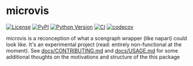 # microvis

[![License](https://img.shields.io/pypi/l/microvis.svg?color=green)](https://github.com/tlambert03/microvis/raw/main/LICENSE)
[![PyPI](https://img.shields.io/pypi/v/microvis.svg?color=green)](https://pypi.org/project/microvis)
[![Python Version](https://img.shields.io/pypi/pyversions/microvis.svg?color=green)](https://python.org)
[![CI](https://github.com/tlambert03/microvis/actions/workflows/ci.yml/badge.svg)](https://github.com/tlambert03/microvis/actions/workflows/ci.yml)
[![codecov](https://codecov.io/gh/tlambert03/microvis/branch/main/graph/badge.svg)](https://codecov.io/gh/tlambert03/microvis)

microvis is a reconception of what a scengraph wrapper (like napari) could look like.  It's an experimental project (read: entirely non-functional at the moment).
See [docs/CONTRIBUTING.md](docs/CONTRIBUTING.md) and [docs/USAGE.md](docs/USAGE.md) for some additional thoughts on the motivations and structure of the this package
